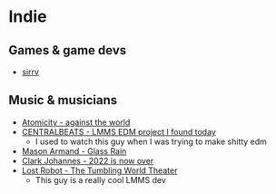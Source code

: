# Indie

## Games & game devs
- [sirrv](https://sirruv.itch.io/)

## Music & musicians
- [Atomicity - against the world](https://www.youtube.com/watch?v=DR_IyoLu6x4)
- [CENTRALBEATS - LMMS EDM project I found today](https://www.youtube.com/watch?v=glqQIr-vfnQ)
    - I used to watch this guy when I was trying to make shitty edm
- [Mason Armand - Glass Rain](https://www.youtube.com/watch?v=qEzY1ku3ZV8)
- [Clark Johannes - 2022 is now over](https://www.youtube.com/watch?v=D3ZfYbar6_c)
- [Lost Robot - The Tumbling World Theater](https://www.youtube.com/watch?v=J3h2Lcidn5g)
    - This guy is a really cool LMMS dev
